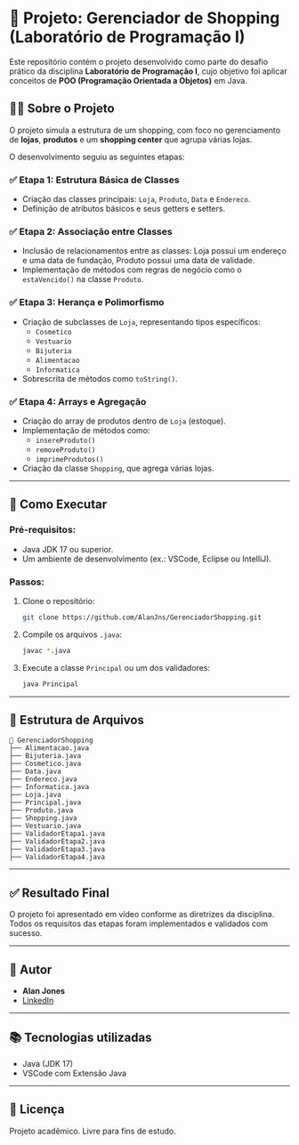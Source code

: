 
# 🛒 Projeto: Gerenciador de Shopping (Laboratório de Programação I)

Este repositório contém o projeto desenvolvido como parte do desafio prático da disciplina **Laboratório de Programação I**, cujo objetivo foi aplicar conceitos de **POO (Programação Orientada a Objetos)** em Java.

## 👨‍💻 Sobre o Projeto

O projeto simula a estrutura de um shopping, com foco no gerenciamento de **lojas**, **produtos** e um **shopping center** que agrupa várias lojas.

O desenvolvimento seguiu as seguintes etapas:

### ✅ Etapa 1: Estrutura Básica de Classes
- Criação das classes principais: `Loja`, `Produto`, `Data` e `Endereco`.
- Definição de atributos básicos e seus getters e setters.

### ✅ Etapa 2: Associação entre Classes
- Inclusão de relacionamentos entre as classes: Loja possui um endereço e uma data de fundação, Produto possui uma data de validade.
- Implementação de métodos com regras de negócio como o `estaVencido()` na classe `Produto`.

### ✅ Etapa 3: Herança e Polimorfismo
- Criação de subclasses de `Loja`, representando tipos específicos:
  - `Cosmetico`
  - `Vestuario`
  - `Bijuteria`
  - `Alimentacao`
  - `Informatica`
- Sobrescrita de métodos como `toString()`.

### ✅ Etapa 4: Arrays e Agregação
- Criação do array de produtos dentro de `Loja` (estoque).
- Implementação de métodos como:
  - `insereProduto()`
  - `removeProduto()`
  - `imprimeProdutos()`
- Criação da classe `Shopping`, que agrega várias lojas.

---

## 🚀 Como Executar

### Pré-requisitos:
- Java JDK 17 ou superior.
- Um ambiente de desenvolvimento (ex.: VSCode, Eclipse ou IntelliJ).

### Passos:
1. Clone o repositório:
   ```bash
   git clone https://github.com/AlanJns/GerenciadorShopping.git
   ```
2. Compile os arquivos `.java`:
   ```bash
   javac *.java
   ```
3. Execute a classe `Principal` ou um dos validadores:
   ```bash
   java Principal
   ```

---

## 📄 Estrutura de Arquivos

```
📂 GerenciadorShopping
├── Alimentacao.java
├── Bijuteria.java
├── Cosmetico.java
├── Data.java
├── Endereco.java
├── Informatica.java
├── Loja.java
├── Principal.java
├── Produto.java
├── Shopping.java
├── Vestuario.java
├── ValidadorEtapa1.java
├── ValidadorEtapa2.java
├── ValidadorEtapa3.java
├── ValidadorEtapa4.java
```

---

## ✅ Resultado Final

O projeto foi apresentado em vídeo conforme as diretrizes da disciplina. Todos os requisitos das etapas foram implementados e validados com sucesso.

---

## 👤 Autor

- **Alan Jones**
- [LinkedIn](www.linkedin.com/in/alan-jones-ti)

---

## 📚 Tecnologias utilizadas

- Java (JDK 17)
- VSCode com Extensão Java

---

## 🏅 Licença
Projeto acadêmico. Livre para fins de estudo.
